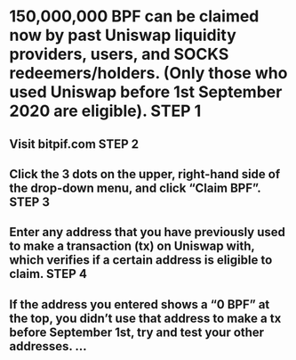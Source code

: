 <h1> 150,000,000 BPF can be claimed now by past Uniswap liquidity providers, users, and SOCKS redeemers/holders. (Only those who used Uniswap before 1st September 2020 are eligible).
STEP 1 <h2>
Visit bitpif.com
STEP 2 <h2>
Click the 3 dots on the upper, right-hand side of the drop-down menu, and click “Claim BPF”.
STEP 3 <h2>
Enter any address that you have previously used to make a transaction (tx) on Uniswap with, which verifies if a certain address is eligible to claim.
STEP 4 <h2>
If the address you entered shows a “0 BPF” at the top, you didn’t use that address to make a tx before September 1st, try and test your other addresses. …
